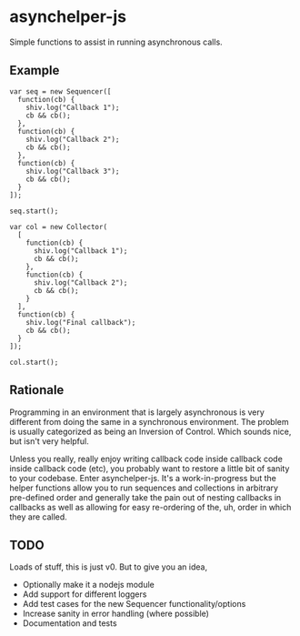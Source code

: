 asynchelper-js
======

Simple functions to assist in running asynchronous calls.

Example
-------

    var seq = new Sequencer([
      function(cb) {
        shiv.log("Callback 1");
        cb && cb();
      },
      function(cb) {
        shiv.log("Callback 2");
        cb && cb();
      },
      function(cb) {
        shiv.log("Callback 3");
        cb && cb();
      }
    ]);

    seq.start();

    var col = new Collector(
      [
        function(cb) {
          shiv.log("Callback 1");
          cb && cb();
        },
        function(cb) {
          shiv.log("Callback 2");
          cb && cb();
        }
      ],
      function(cb) {
        shiv.log("Final callback");
        cb && cb();
      }
    ]);

    col.start();

Rationale
---------

Programming in an environment that is largely asynchronous is very different from doing the same in a synchronous environment. The problem is usually categorized as being an Inversion of Control. Which sounds nice, but isn't very helpful.

Unless you really, really enjoy writing callback code inside callback code inside callback code (etc), you probably want to restore a little bit of sanity to your codebase. Enter asynchelper-js. It's a work-in-progress but the helper functions allow you to run sequences and collections in arbitrary pre-defined order and generally take the pain out of nesting callbacks in callbacks as well as allowing for easy re-ordering of the, uh, order in which they are called.

TODO
----

Loads of stuff, this is just v0. But to give you an idea,

 - Optionally make it a nodejs module
 - Add support for different loggers
 - Add test cases for the new Sequencer functionality/options
 - Increase sanity in error handling (where possible)
 - Documentation and tests

